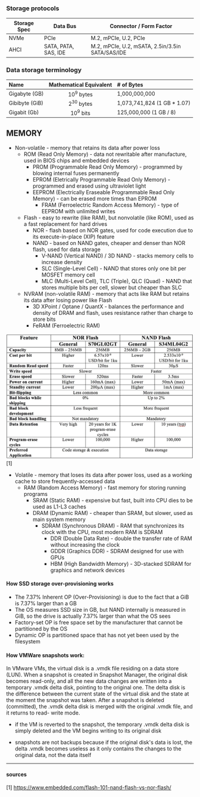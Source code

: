 
### Storage protocols

| Storage Spec | Data Bus             | Connector / Form Factor                          |
|--------------|----------------------|--------------------------------------------------|
| NVMe         | PCIe                 | M.2, mPCIe, U.2, PCIe                            |
| AHCI         | SATA, PATA, SAS, IDE | M.2, mPCIe, U.2, mSATA, 2.5in/3.5in SATA/SAS/IDE |

### Data storage terminology

| Name           | Mathematical Equivalent | # of Bytes                 |
|:---------------|:-----------------------:|:---------------------------|
| Gigabyte (GB)  | 10<sup>9</sup> bytes    | 1,000,000,000              |
| Gibibyte (GiB) | 2<sup>30</sup> bytes    | 1,073,741,824 (1 GB * 1.07)|
| Gigabit  (Gb)  | 10<sup>9</sup> bits     | 125,000,000 (1 GB / 8)     |


## MEMORY

- Non-volatile - memory that retains its data after power loss
  - ROM (Read Only Memory) - data not rewritable after manufacture, used in BIOS chips and embedded devices
    - PROM (Programmable Read Only Memory) - programmed by blowing internal fuses permanently
    - EPROM (Eletrically Programmable Read Only Memory) - programmed and erased using ultraviolet light
    - EEPROM (Electrically Eraseable Programmable Read Only Memory) - can be erased more times than EPROM
      - FRAM (Ferroelectric Random Access Memory) - type of EEPROM with unlimited writes 
  - Flash - easy to rewrite (like RAM), but nonvolatile (like ROM), used as a fast replacement for hard drives
    - NOR - flash based on NOR gates, used for code execution due to its execute-in-place (XIP) feature
    - NAND - based on NAND gates, cheaper and denser than NOR flash, used for data storage
      - V-NAND (Vertical NAND) / 3D NAND - stacks memory cells to increase density
      - SLC (Single-Level Cell) - NAND that stores only one bit per MOSFET memory cell
      - MLC (Multi-Level Cell), TLC (Triple), QLC (Quad) - NAND that stores multiple bits per cell, slower but cheaper than SLC
  - NVRAM (non-volatile RAM) - memory that acts like RAM but retains its data after losing power like Flash
    - 3D XPoint / Optane / QuantX - balances the performance and density of DRAM and flash, uses resistance rather than charge to store bits
    - FeRAM (Ferroelectric RAM)
    
![nand-vs-nor-flash](/images/nand-vs-nor-flash.jpg) [1]
    
- Volatile - memory that loses its data after power loss, used as a working cache to store frequently-accessed data
  - RAM (Random Access Memory) - fast memory for storing running programs
    - SRAM (Static RAM) - expensive but fast, built into CPU dies to be used as L1-L3 caches
    - DRAM (Dynamic RAM) - cheaper than SRAM, but slower, used as main system memory
      - SDRAM (Synchronous DRAM) - RAM that synchronizes its clock with the CPU, most modern RAM is SDRAM
        - DDR (Double Data Rate) - double the transfer rate of RAM without increasing the clock
        - GDDR (Graphics DDR) - SDRAM designed for use with GPUs
        - HBM (High Bandwidth Memory) - 3D-stacked SDRAM for graphics and network devices
    
#### How SSD storage over-provisioning works 

- The 7.37% Inherent OP (Over-Provisioning) is due to the fact that a GiB is 7.37% larger than a GB 
- The OS measures SSD size in GB, but NAND internally is measured in GiB, so the drive is actually 7.37% larger than what the OS sees 
- Factory-set OP is free space set by the manufacturer that cannot be partitioned by the OS 
- Dynamic OP is partitioned space that has not yet been used by the filesystem 

#### How VMWare snapshots work: 

In VMware VMs, the virtual disk is a .vmdk file residing on a data store (LUN). When a snapshot is created in Snapshot Manager,
the original disk becomes read-only, and all the new data changes are written into a temporary .vmdk delta disk, pointing to the 
original one. The delta disk is the difference between the current state of the virtual disk and the state at the moment the snapshot 
was taken. After a snapshot is deleted (committed), the .vmdk delta disk is merged with the original .vmdk file, and it returns to read-
write mode. 

- if the VM is reverted to the snapshot, the temporary .vmdk delta disk is simply deleted and the VM begins writing to its original disk 

- snapshots are not backups because if the original disk's data is lost, the delta .vmdk becomes useless as it only contains the changes 
to the original data, not the data itself 

---
#### sources

[1] https://www.embedded.com/flash-101-nand-flash-vs-nor-flash/

